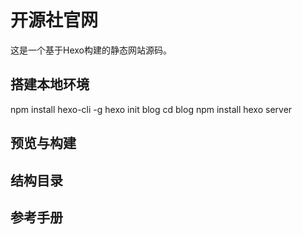# 开源社官网

这是一个基于Hexo构建的静态网站源码。

## 搭建本地环境

npm install hexo-cli -g
hexo init blog
cd blog
npm install
hexo server

## 预览与构建

## 结构目录

## 参考手册
